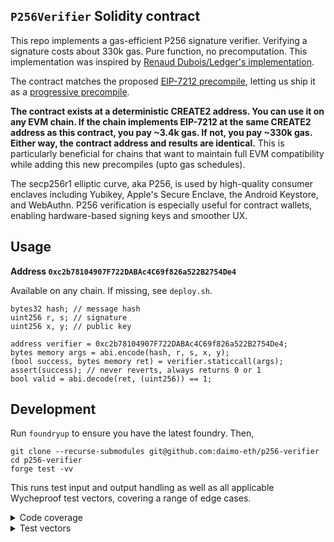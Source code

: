 ## `P256Verifier` Solidity contract

This repo implements a gas-efficient P256 signature verifier. Verifying a signature costs about 330k gas. Pure function, no precomputation. This implementation was inspired by [Renaud Dubois/Ledger's implementation](https://github.com/rdubois-crypto/FreshCryptoLib).

The contract matches the proposed [EIP-7212 precompile](https://eips.ethereum.org/EIPS/eip-7212), letting us ship it as a [progressive precompile](https://ethereum-magicians.org/t/progressive-precompiles-via-create2-shadowing/).

**The contract exists at a deterministic CREATE2 address. You can use it on any EVM chain. If the chain implements EIP-7212 at the same CREATE2 address as this contract, you pay ~3.4k gas. If not, you pay ~330k gas. Either way, the contract address and results are identical.** This is particularly beneficial for chains that want to maintain full EVM compatibility while adding this new precompiles (upto gas schedules).

The secp256r1 elliptic curve, aka P256, is used by high-quality consumer enclaves including Yubikey, Apple's Secure Enclave, the Android Keystore, and WebAuthn. P256 verification is especially useful for contract wallets, enabling hardware-based signing keys and smoother UX.

## Usage

**Address `0xc2b78104907F722DABAc4C69f826a522B2754De4`**

Available on any chain. If missing, see `deploy.sh`.

```solidity
bytes32 hash; // message hash
uint256 r, s; // signature
uint256 x, y; // public key

address verifier = 0xc2b78104907F722DABAc4C69f826a522B2754De4;
bytes memory args = abi.encode(hash, r, s, x, y);
(bool success, bytes memory ret) = verifier.staticcall(args);
assert(success); // never reverts, always returns 0 or 1
bool valid = abi.decode(ret, (uint256)) == 1;
```

## Development

Run `foundryup` to ensure you have the latest foundry. Then,

```
git clone --recurse-submodules git@github.com:daimo-eth/p256-verifier
cd p256-verifier
forge test -vv
```

This runs test input and output handling as well as all applicable Wycheproof
test vectors, covering a range of edge cases.

<details>
<summary>Code coverage</summary>
Install the recommended VSCode extension to view line-by-line test coverage.
To regenerate coverage:

```
forge coverage --ir-minimum --report lcov
```

</details>

<details>
<summary>Test vectors</summary>

To regenerate test vectors:

```
cd test-vectors
npm i

# Download, extract, clean test vectors
# This regenerates ../test/vectors.jsonl
npm start

# Validate that all vectors produce expected results with SubtleCrypto and noble library implementation
npm test

# Validate that all vectors also work with EIP-7212
# Test the fallback contract...
cd ..
forge test -vv

# In future, execution spec and clients can test against the same clean vectors
```

</details>
